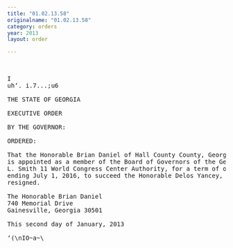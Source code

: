 ```yaml
---
title: "01.02.13.58"
originalname: "01.02.13.58"
category: orders
year: 2013
layout: order

---
```

<pre>
 

I
uh‘. i.7...;u6

THE STATE OF GEORGIA

EXECUTIVE ORDER

BY THE GOVERNOR:

ORDERED:

That the Honorable Brian Daniel of Hall County County, Georgia,
is appointed as a member of the Board of Governors of the George
L. Smith 11 World Congress Center Authority, for a term of office
ending July 1, 2016, to succeed the Honorable Delos Yancey, who
resigned.

The Honorable Brian Daniel
740 Memorial Drive
Gainesville, Georgia 30501

This second day of January, 2013

‘(\nIO~a~\<J:')aaL

GOVERNOR

</pre>
